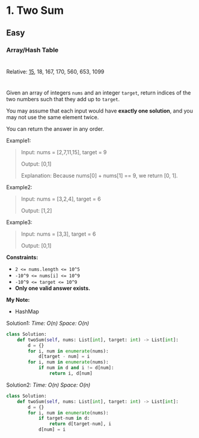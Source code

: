 # 1. Two Sum
## Easy
### Array/Hash Table
#
Relative: [15](https://github.com/Yiyang-C/LeetCode/blob/master/0001~0100/0015_3Sum.md), 18, 167, 170, 560, 653, 1099
#

Given an array of integers ```nums``` and an integer ```target```, return indices of the two numbers such that they add up to ```target```.

You may assume that each input would have **exactly one solution**, and you may not use the same element twice.

You can return the answer in any order.

Example1:
> Input: nums = [2,7,11,15], target = 9
> 
> Output: [0,1]
>
> Explanation: Because nums[0] + nums[1] == 9, we return [0, 1].

Example2:
> Input: nums = [3,2,4], target = 6
> 
> Output: [1,2]

Example3:
> Input: nums = [3,3], target = 6
> 
> Output: [0,1]

**Constraints:** 
* ```2 <= nums.length <= 10^5```
* ```-10^9 <= nums[i] <= 10^9```
* ```-10^9 <= target <= 10^9```
* **Only one valid answer exists.**

**My Note:**
* HashMap

Solution1:
*Time: O(n)*
*Space: O(n)*
```python
class Solution:
    def twoSum(self, nums: List[int], target: int) -> List[int]:
        d = {}
        for i, num in enumerate(nums):
            d[target - num] = i
        for i, num in enumerate(nums):
            if num in d and i != d[num]:
                return i, d[num]
```

Solution2:
*Time: O(n)*
*Space: O(n)*
```python
class Solution:
    def twoSum(self, nums: List[int], target: int) -> List[int]:
        d = {}
        for i, num in enumerate(nums):
            if target-num in d:
                return d[target-num], i
            d[num] = i
```
